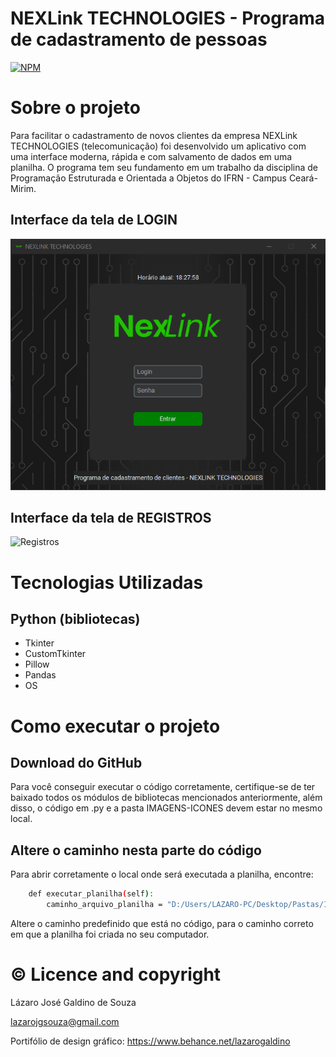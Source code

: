 # NEXLink TECHNOLOGIES - Programa de cadastramento de pessoas
[![NPM](https://img.shields.io/npm/l/react)](https://github.com/LazaroJoseph/NexLink-PEOO4B/blob/main/LICENSE)
# Sobre o projeto

Para facilitar o cadastramento de novos clientes da empresa NEXLink TECHNOLOGIES (telecomunicação) foi desenvolvido um aplicativo com uma interface moderna, rápida e com salvamento de dados em uma planilha.
O programa tem seu fundamento em um trabalho da disciplina de Programação Estruturada e Orientada a Objetos do IFRN - Campus Ceará-Mirim.

## Interface da tela de LOGIN
![Login](https://github.com/LazaroJoseph/NexLink-PEOO4B/blob/main/assets/INTERFACE%20LOGIN.png)

## Interface da tela de REGISTROS
![Registros](https://github.com/LazaroJoseph/NexLink-PEOO4B/blob/main/assets/INTERFACE%20REGISTRO%20DE%20USUÁRIOS.png)

# Tecnologias Utilizadas
## Python (bibliotecas)
- Tkinter
- CustomTkinter
- Pillow
- Pandas
- OS


# Como executar o projeto

## Download do GitHub
Para você conseguir executar o código corretamente, certifique-se de ter baixado todos os módulos
de bibliotecas mencionados anteriormente, além disso, o código em .py e a pasta IMAGENS-ICONES devem estar no mesmo local.

## Altere o caminho nesta parte do código
Para abrir corretamente o local onde será executada a planilha, encontre:

```bash
    def executar_planilha(self):
        caminho_arquivo_planilha = "D:/Users/LAZARO-PC/Desktop/Pastas/IFRN/IF - PEOO 2023/PROJETO_4B_2023./dados_clientes.xlsx"
```
Altere o caminho predefinido que está no código, para o caminho correto em que a planilha foi criada no seu computador.



# © Licence and copyright
Lázaro José Galdino de Souza

lazarojgsouza@gmail.com

Portifólio de design gráfico: https://www.behance.net/lazarogaldino
